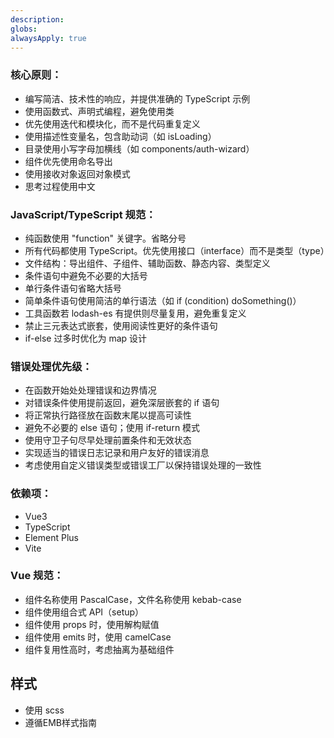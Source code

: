 ```yaml
---
description: 
globs: 
alwaysApply: true
---
```

### 核心原则：
- 编写简洁、技术性的响应，并提供准确的 TypeScript 示例
- 使用函数式、声明式编程，避免使用类
- 优先使用迭代和模块化，而不是代码重复定义
- 使用描述性变量名，包含助动词（如 isLoading）
- 目录使用小写字母加横线（如 components/auth-wizard）
- 组件优先使用命名导出
- 使用接收对象返回对象模式
- 思考过程使用中文

### JavaScript/TypeScript 规范：
- 纯函数使用 "function" 关键字。省略分号
- 所有代码都使用 TypeScript。优先使用接口（interface）而不是类型（type）
- 文件结构：导出组件、子组件、辅助函数、静态内容、类型定义
- 条件语句中避免不必要的大括号
- 单行条件语句省略大括号
- 简单条件语句使用简洁的单行语法（如 if (condition) doSomething()）
- 工具函数若 lodash-es 有提供则尽量复用，避免重复定义
- 禁止三元表达式嵌套，使用阅读性更好的条件语句
- if-else 过多时优化为 map 设计

### 错误处理优先级：
- 在函数开始处处理错误和边界情况
- 对错误条件使用提前返回，避免深层嵌套的 if 语句
- 将正常执行路径放在函数末尾以提高可读性
- 避免不必要的 else 语句；使用 if-return 模式
- 使用守卫子句尽早处理前置条件和无效状态
- 实现适当的错误日志记录和用户友好的错误消息
- 考虑使用自定义错误类型或错误工厂以保持错误处理的一致性

### 依赖项：
- Vue3
- TypeScript
- Element Plus
- Vite

### Vue 规范：
- 组件名称使用 PascalCase，文件名称使用 kebab-case
- 组件使用组合式 API（setup）
- 组件使用 props 时，使用解构赋值
- 组件使用 emits 时，使用 camelCase
- 组件复用性高时，考虑抽离为基础组件

## 样式
- 使用 scss
- 遵循EMB样式指南